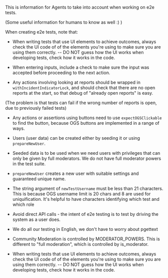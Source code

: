 This is information for Agents to take into account when working on e2e tests.

(Some useful information for humans to know as well :) )

When creating e2e tests, note that:

-   When writing tests that use UI elements to achieve outcomes, always check the UI code of of the elements you're using to make sure you are using them correctly.
    -- DO NOT guess how the UI works when developing tests, check how it works in the code.

-   When entering inputs, include a check to make sure the input was accepted before proceeding to the next action.

-   Any actions involving looking at reports should be wrapped in `withIncidentIndicatorLock`, and should check that there are no open reports at the start, so that debug of "already open reports" is easy.

(The problem is that tests can fail if the wrong number of reports is open, due to previously failed tests)

-   Any actions or assertions using buttons need to use `expectOGSClickable` to find the button, because OGS buttons are implemented in a range of ways.

-   Users (user data) can be created either by seeding it or using `prepareNewUser`.

-   Seeded data is to be used when we need users with privileges that can only be given by full moderators. We do not have full moderator powers in the test suite.

-   `prepareNewUser` creates a new user with suitable settings and guaranteed unique name.

-   The string argument of `newTestUsername` must be less than 21 characters. This is because OGS username limit is 20 chars and 8 are used for uniquification. It's helpful to have characters identifying which test and which role

-   Avoid direct API calls - the intent of e2e testing is to test by driving the system as a user does.

-   We do all our testing in English, we don't have to worry about pgettext

-   Community Moderation is controlled by MODERATOR_POWERS. This is different to "full moderation", which is controlled by is_moderator.

-   When writing tests that use UI elements to achieve outcomes, always check the UI code of of the elements you're using to make sure you are using them correctly.
    -- DO NOT guess how the UI works when developing tests, check how it works in the code.
